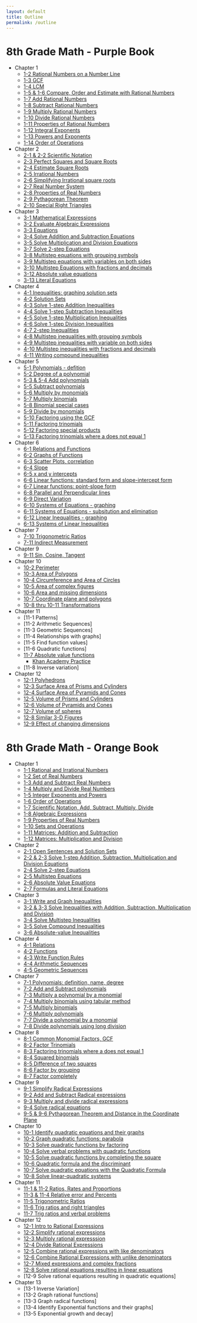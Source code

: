 ```yaml
---
layout: default
title: Outline
permalink: /outline
---
```


# 8th Grade Math - Purple Book

* Chapter 1
    * [1-2 Rational Numbers on a Number Line](1-2-Rational-Numbers-Number-Line)
    * [1-3 GCF](1-3-GCF)
    * [1-4 LCM](1-4-LCM)
    * [1-5 & 1-6 Compare, Order and Estimate with Rational Numbers](1-5&1-6-Compare-Order-Estimate)
    * [1-7 Add Rational Numbers](1-7-Add-Rational-Numbers)
    * [1-8 Subtract Rational Numbers](1-8-Subtract-Rational-Numbers)
    * [1-9 Multiply Rational Numbers](1-9-Multiply-Rational-Numbers)
    * [1-10 Divide Rational Numbers](1-10-Divide-Rationals)
    * [1-11 Properties of Rational Numbers](1-11-Properties-Rational-Numbers)
    * [1-12 Integral Exponents](Purple-1-12-Exponents)
    * [1-13 Powers and Exponents](1-13-Powers-and-Exponents-purple)
    * [1-14 Order of Operations](1-14-Order-of-Operations)
 * Chapter 2
    * [2-1 & 2-2 Scientific Notation](1-7-Scientific-Notation)
    * [2-3 Perfect Squares and Square Roots](2-3-Squares-and-Square-Roots)
    * [2-4 Estimate Square Roots](2-4-Estimating-Square-Roots)
    * [2-5 Irrational Numbers](2-5-Irrational-Numbers)
    * [2-6 Simplifying Irrational square roots](2-6-Square-Roots-Irrational-Numbers)
    * [2-7 Real Number System](2-7-The-Real-Number-System)
    * [2-8 Properties of Real Numbers](2-8-PropertiesofRealNumbers)
    * [2-9 Pythagorean Theorem](2-9-Pythagoreantheorem)
    * [2-10 Special Right Triangles](Special-Right-Triangles)
 * Chapter 3
    * [3-1 Mathematical Expressions](3-1-Mathematical-Expressions)
    * [3-2 Evaluate Algebraic Expressions](3-2-Simplify-Evaluate-Alg-Expressions)
    * [3-3 Equations](3-3-Equations)
    * [3-4 Solve Addition and Subtraction Equations](3-4-add-and-subtract-equations)
    * [3-5 Solve Multiplication and Division Equations](3-5-Mult-Div-Equations)
    * [3-7 Solve 2-step Equations](3-7-twostepequations)
    * [3-8 Multistep equations with grouping symbols](3-8-MultistepGroupingSymbols)
    * [3-9 Multistep equations with variables on both sides](3-9-MultistepVariablesBothSides)
    * [3-10 Multistep Equations with fractions and decimals](3-10-Multistep-Equations-Frac-Dec)
    * [3-12 Absolute value equations](2-6-AbsoluteValue)
    * [3-13 Literal Equations](2-7-3-13-LiteralEquations)
 * Chapter 4
    * [4-1 Inequalities: graphing solution sets](3-1&4-1-Inequalities)
    * [4-2 Solution Sets](4-2-InequalitiesSolutionSet)
    * [4-3 Solve 1-step Addition Inequalities](4-3-Solve-addition-inequality)
    * [4-4 Solve 1-step Subtraction Inequalities](4-4-Subtraction-Inequality)
    * [4-5 Solve 1-step Multiplication Inequalities](4-5-Multiplication-Inequalities)
    * [4-6 Solve 1-step Division Inequalities](4-6-Division-Inequalities)
    * [4-7 2-step Inequalities](4-7-twostep-inequalities)
    * [4-8 Multistep inequalities with grouping symbols](4-8-MultistepInequalities)
    * [4-9 Multistep inequalities with variable on both sides](4-9-MultistepVariables-both-sides)
    * [4-10 Multistep inequalities with fractions and decimals](4-10-MultistepInequalities-fractions-decimals)
    * [4-11 Writing compound inequalities](CompoundInequalities-4-11)
 * Chapter 5
    * [5-1 Polynomials - defition](5-1-Polynomials)
    * [5-2 Degree of a polynomial](5-2-Degree-Polynomial)
    * [5-3 & 5-4 Add polynomials](5-3-&-5-4-Add-Polynomials)
    * [5-5 Subtract polynomials](5-5-Subtract-Polynomials)
    * [5-6 Multiply by monomials](5-6-Multiply-Monomials)
    * [5-7 Multiply binomials](5-7-Multiply-binomials)
    * [5-8 Binomial special cases](5-8-Binomial-Special-Cases)
    * [5-9 Divide by monomials](5-9-Divide-Monomials)
    * [5-10 Factoring using the GCF](5-10-Factor-UsingGCF)
    * [5-11 Factoring trinomials](5-11-Factoring-Trinomials)
    * [5-12 Factoring special products](5-12-Factoring-Special-Products)
    * [5-13 Factoring trinomials where a does not equal 1](5-13-Factoring-Trinomials)
  * Chapter 6
    * [6-1 Relations and Functions](6-1-RelationsFunctions)
    * [6-2 Graphs of Functions](6-2-GraphsFunctions)
    * [6-3 Scatter Plots, correlation](6-3-ScatterPlots)
    * [6-4 Slope](6-4-Slope)
    * [6-5 x and y intercepts](6-5-x-y-intercepts)
    * [6-6 Linear functions: standard form and slope-intercept form](6-6-LinearEquations)
    * [6-7 Linear functions: point-slope form](6-7-Point-slope-Form)
    * [6-8 Parallel and Perpendicular lines](6-8-Parallel-Perpendicular)
    * [6-9 Direct Variation](6-9-Direct-Variation)
    * [6-10 Systems of Equations - graphing](6-10-Systems-of-Linear-Equations-Graphing)
    * [6-11 Systems of Equations - subsitution and elimination](6-11-Systems-of-Equations-Substitution-Elimination)
    * [6-12 Linear Inequalities - graphing](6-12-Linear-Inequality-Two-Variables)
    * [6-13 Systems of Linear Inequalities](6-13-Systems-Linear-Inequalities)
  * Chapter 7
    * [7-10 Trigonometric Ratios](7-10-Trigonometric-Ratios)
    * [7-11 Indirect Measurement](7-11-Indirect-Measurement)
  * Chapter 9
    * [9-11 Sin, Cosine, Tangent](9-11-Angles-Elev-Dep)
  * Chapter 10
    * [10-2 Perimeter](10-2-Perimeter)
    * [10-3 Area of Polygons](10-3-Area-Polygons)
    * [10-4 Circumference and Area of Circles](10-4-CircumferenceArea)
    * [10-5 Area of complex figures](10-5-Area-Complex-Figures)
    * [10-6 Area and missing dimensions](10-6-Area-Missing-Dimensions)
    * [10-7 Coordinate plane and polygons](10-7-Coordinate-Plane-Polygons)
    * [10-8 thru 10-11 Transformations](10-8-Transformations)
 * Chapter 11
    * [11-1 Patterns]
    * [11-2 Arithmetic Sequences]
    * [11-3 Geometric Sequences]
    * [11-4 Relationships with graphs]
    * [11-5 Find function values]
    * [11-6 Quadratic functions]
    * [11-7 Absolute value functions](11-7-Other-Nonlinear-Functions)
      * [Khan Academy Practice](AbsoluteValueEquations)
    * [11-8 Inverse variation]
 * Chapter 12
    * [12-1 Polyhedrons](12-1-Polyhedrons)
    * [12-3 Surface Area of Prisms and Cylinders](12-3-SurfaceAreaPrismsCylinders)
    * [12-4 Surface Area of Pyramids and Cones](12-4-SurfaceAreaofPyramidsCones)
    * [12-5 Volume of Prisms and Cylinders](12-5-volume-of-prisms-and-cylinders)
    * [12-6 Volume of Pyramids and Cones](12-6-Volume-Pyramids-Cones)
    * [12-7 Volume of spheres](12-7-VolumeSpheres)
    * [12-8 Similar 3-D Figures](12-8-Similar-Figures)
    * [12-9 Effect of changing dimensions](12-9-Effects-of-Changing-Dimension)
 

# 8th Grade Math - Orange Book
* Chapter 1
   * [1-1 Rational and Irrational Numbers](1-1-Rational-Irrational)
   * [1-2 Set of Real Numbers](1-2-orange)
   * [1-3 Add and Subtract Real Numbers](1-3-orange)
   * [1-4 Multiply and Divide Real Numbers](1-4-Multiply-Divide-Real)
   * [1-5 Integer Exponents and Powers](1-5-Integer-Exponents)
   * [1-6 Order of Operations](1-6-Order-of-Operations)
   * [1-7 Scientific Notation, Add, Subtract, Multiply, Divide](1-7-Scientific-Notation)
   * [1-8 Algebraic Expressions](3-2-Simplify-Evaluate-Alg-Expressions)
   * [1-9 Properties of Real Numbers](1-11-Properties-Rational-Numbers)
   * [1-10 Sets and Operations](1-10-Sets-and-Operations)
   * [1-11 Matrices: Addition and Subtraction](1-11-Matrices)
   * [1-12 Matrices: Multiplication and Division](1-12-Operations-Matrices-Multiplication)
 * Chapter 2
   * [2-1 Open Sentences and Solution Sets](2-1-OpenSentences)
   * [2-2 & 2-3 Solve 1-step Addition, Subtraction, Multiplication and Division Equations](2-2&2-3Solving-Equations)
   * [2-4 Solve 2-step Equations](2-4-Solve-2-Operations)
   * [2-5 Multistep Equations](2-5-Multistep-Equations)
   * [2-6 Absolute Value Equations](2-6-AbsoluteValue)
   * [2-7 Formulas and Literal Equations](2-7-3-13-LiteralEquations)
 * Chapter 3
   * [3-1 Write and Graph Inequalities](3-1&4-1-Inequalities)
   * [3-2 & 3-3 Solve Inequalities with Addition, Subtraction, Multiplication and Division](3-2-3-3-SolveInequalities)
   * [3-4 Solve Multistep Inequalities](3-4-Solve-Multistep-Inequalities)
   * [3-5 Solve Compound Inequalities](3-5-Solve-Compound-Inequality)
   * [3-6 Absolute-value Inequalities](3-6-Absolute-Value-Inequalities)
 * Chapter 4
   * [4-1 Relations](4-1-Introduction-to-Relations)
   * [4-2 Functions](4-2-Introduction-Functions)
   * [4-3 Write Function Rules](4-3-WriteFunctionRules)
   * [4-4 Arithmetic Sequences](4-4-ArithmeticSequences)
   * [4-5 Geometric Sequences](4-5-GeometricSequences)
 * Chapter 7
   * [7-1 Polynomials: definition, name, degree](7-1-Introduction-to-Polynomials)
   * [7-2 Add and Subtract polynomials](7-2-Add-Subtract-Polynomials)
   * [7-3 Multiply a polynomial by a monomial](7-3-Multiply-Polynomial-Monomial)
   * [7-4 Multiply binomials using tabular method](7-4-Tabular-Binomial-Multiplication)
   * [7-5 Multiply binomials](7-5-Multiply-Binomials)
   * [7-6 Multiply polynomials](7-6-Multiply-Polynomials)
   * [7-7 Divide a polynomial by a monomial](7-7-Divide-Polynomial-by-Monomial)
   * [7-8 Divide polynomials using long division](7-8-Polynomial-long-division)
 * Chapter 8
   * [8-1 Common Monomial Factors, GCF](8-1-Factor-Polynomials)
   * [8-2 Factor Trinomials](8-2-Factor-Trinomials)
   * [8-3 Factoring trinomials where a does not equal 1](8-3-Factor-Trinomials-Coefficient-Not-1)
   * [8-4 Squared binomials](8-4-Factor-Perfect-Square-Trinomial)
   * [8-5 Difference of two squares](8-5-Factoring-Difference-Two-Squares)
   * [8-6 Factor by grouping](8-6-Factor-by-Grouping)
   * [8-7 Factor completely](7-8-Factor-Completely)
 * Chapter 9
   * [9-1 Simplify Radical Expressions](9-1-Simplify-Radical-Expressions)
   * [9-2 Add and Subtract Radical expressions](9-2-Add-Subtract-Radicals)
   * [9-3 Multiply and divide radical expressions](9-3-Multiply-Divide-Radicals)
   * [9-4 Solve radical equations](9-4-Radical-Equations)
   * [9-5 & 9-6 Pythagorean Theorem and Distance in the Coordinate Plane](9-5&9-6Pythag-Distance-Coordinate-Plane)
 * Chapter 10
   * [10-1 Identify quadratic equations and their graphs](10-1-QuadraticFunctionsGraphs)
   * [10-2 Graph quadratic functions: parabola](GraphQuadraticFunctions)
   * [10-3 Solve quadratic functions by factoring](10-3-SolveQuadratic-Factoring)
   * [10-4 Solve verbal problems with quadratic functions](10-4-Verbal-Problems-Quadratics)
   * [10-5 Solve quadratic functions by completing the square](10-5-Quadratic-Completing-Square)
   * [10-6 Quadratic formula and the discriminant](10-6-Quadratics-Discriminant)
   * [10-7 Solve quadratic equations with the Quadratic Formula](10-7-QuadraticFormula)
   * [10-8 Solve linear-quadratic systems](10-8-Quadratic-LinearSystems)
 * Chapter 11
   * [11-1 & 11-2 Ratios, Rates and Proportions](11-1-RatioRatesProportions)
   * [11-3 & 11-4 Relative error and Percents](11-3-4-RelativeError-Percents)
   * [11-5 Trigonometric Ratios](11-5-Trig-Ratios)
   * [11-6 Trig ratios and right triangles](11-6-TrigPractice)
   * [11-7 Trig ratios and verbal problems](11-7-Trig-Ratios-Verbal-Problems)
 * Chapter 12
   * [12-1 Intro to Rational Expressions](12-1-Rational-Expresssions)
   * [12-2 Simplify rational expressions](12-2-Simplify-Rational-Expression)
   * [12-3 Multiply rational expresssion](12-2-Multiply-Rational-Expressions)
   * [12-4 Divide Rational Expressions](12-4-divide-rationals)
   * [12-5 Combine rational expressions with like denominators](12-5-Like-Denominators)
   * [12-6 Combine Rational Expressions with unlike denominators](12-6-Unlike-Denominators)
   * [12-7 Mixed expressions and complex fractions](12-7-Mixed-Expressions)
   * [12-8 Solve rational equations resulting in linear equations](12-8-Rational-Equations)
   * [12-9 Solve rational equations resulting in quadratic equations]
 * Chapter 13
   * [13-1 Inverse Variation]
   * [13-2 Graph rational functions]
   * [13-3 Graph radical functions]
   * [13-4 Identify Exponential functions and their graphs]
   * [13-5 Exponential growth and decay]
   
